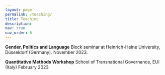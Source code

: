 ```yaml
---
layout: page
permalink: /teaching/
title: Teaching
description: 
nav: true
nav_order: 6
---
```


**Gender, Politics and Language**
Block seminar at Heinrich-Heine University, Düsseldorf (Germany). November 2023.  

**Quantitative Methods Workshop**
School of Transnational Governance, EUI (Italy)
February 2023


